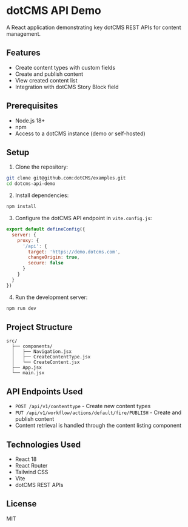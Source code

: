 # dotCMS API Demo

A React application demonstrating key dotCMS REST APIs for content management.

## Features

- Create content types with custom fields
- Create and publish content
- View created content list
- Integration with dotCMS Story Block field

## Prerequisites

- Node.js 18+
- npm
- Access to a dotCMS instance (demo or self-hosted)

## Setup

1. Clone the repository:
```bash
git clone git@github.com:dotCMS/examples.git
cd dotcms-api-demo
```

2. Install dependencies:
```bash
npm install
```

3. Configure the dotCMS API endpoint in `vite.config.js`:
```javascript
export default defineConfig({
  server: {
    proxy: {
      '/api': {
        target: 'https://demo.dotcms.com',
        changeOrigin: true,
        secure: false
      }
    }
  }
})
```

4. Run the development server:
```bash
npm run dev
```

## Project Structure

```
src/
  ├── components/
  │   ├── Navigation.jsx
  │   ├── CreateContentType.jsx
  │   └── CreateContent.jsx
  ├── App.jsx
  └── main.jsx
```

## API Endpoints Used

- `POST /api/v1/contenttype` - Create new content types
- `PUT /api/v1/workflow/actions/default/fire/PUBLISH` - Create and publish content
- Content retrieval is handled through the content listing component

## Technologies Used

- React 18
- React Router
- Tailwind CSS
- Vite
- dotCMS REST APIs

## License

MIT
